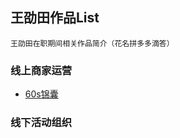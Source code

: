 ## 王劭田作品List
`王劭田在职期间相关作品简介（花名拼多多滴答）`
### 线上商家运营
- [60s锦囊](https://shuyuan.pinduoduo.com/courseSeries/30)
### 线下活动组织
